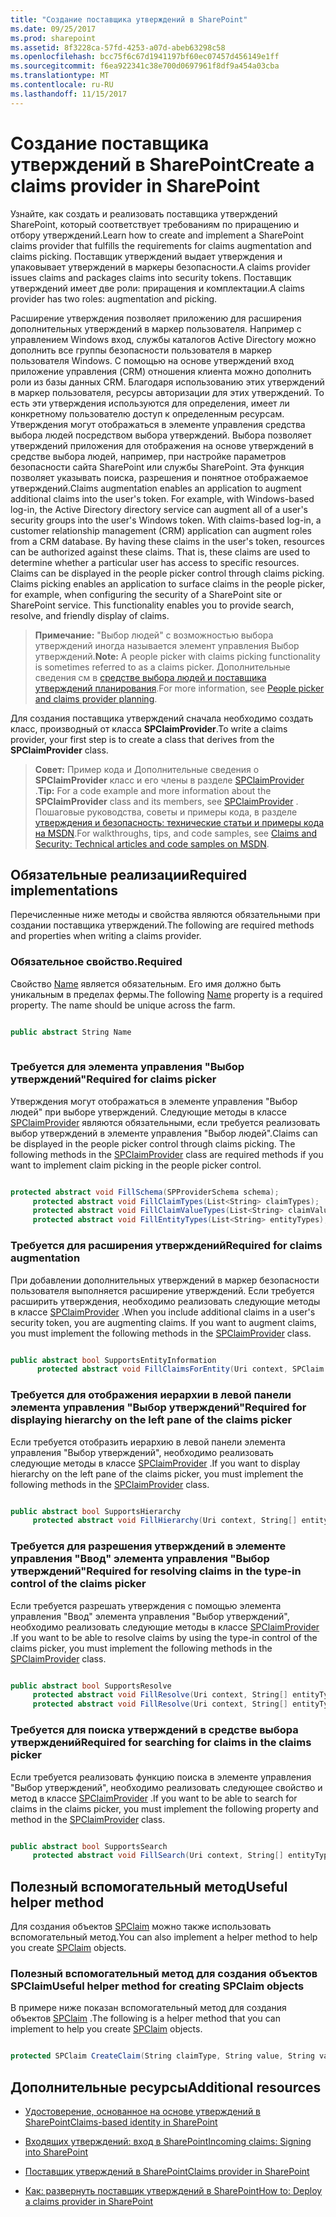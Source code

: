 ```yaml
---
title: "Создание поставщика утверждений в SharePoint"
ms.date: 09/25/2017
ms.prod: sharepoint
ms.assetid: 8f3228ca-57fd-4253-a07d-abeb63298c58
ms.openlocfilehash: bcc75f6c67d1941197bf60ec07457d456149e1ff
ms.sourcegitcommit: f6ea922341c38e700d0697961f8df9a454a03cba
ms.translationtype: MT
ms.contentlocale: ru-RU
ms.lasthandoff: 11/15/2017
---
```

# <a name="create-a-claims-provider-in-sharepoint"></a><span data-ttu-id="b259b-102">Создание поставщика утверждений в SharePoint</span><span class="sxs-lookup"><span data-stu-id="b259b-102">Create a claims provider in SharePoint</span></span>

<span data-ttu-id="b259b-103">Узнайте, как создать и реализовать поставщика утверждений SharePoint, который соответствует требованиям по приращению и отбору утверждений.</span><span class="sxs-lookup"><span data-stu-id="b259b-103">Learn how to create and implement a SharePoint claims provider that fulfills the requirements for claims augmentation and claims picking.</span></span>
<span data-ttu-id="b259b-104">Поставщик утверждений выдает утверждения и упаковывает утверждений в маркеры безопасности.</span><span class="sxs-lookup"><span data-stu-id="b259b-104">A claims provider issues claims and packages claims into security tokens.</span></span> <span data-ttu-id="b259b-105">Поставщик утверждений имеет две роли: приращения и комплектации.</span><span class="sxs-lookup"><span data-stu-id="b259b-105">A claims provider has two roles: augmentation and picking.</span></span>
  
    
    

<span data-ttu-id="b259b-p102">Расширение утверждения позволяет приложению для расширения дополнительных утверждений в маркер пользователя. Например с управлением Windows вход, службы каталогов Active Directory можно дополнить все группы безопасности пользователя в маркер пользователя Windows. С помощью на основе утверждений вход приложение управления (CRM) отношения клиента можно дополнить роли из базы данных CRM. Благодаря использованию этих утверждений в маркер пользователя, ресурсы авторизации для этих утверждений. То есть эти утверждения используются для определения, имеет ли конкретному пользователю доступ к определенным ресурсам. Утверждения могут отображаться в элементе управления средства выбора людей посредством выбора утверждений. Выбора позволяет утверждений приложения для отображения на основе утверждений в средстве выбора людей, например, при настройке параметров безопасности сайта SharePoint или службы SharePoint. Эта функция позволяет указывать поиска, разрешения и понятное отображаемое утверждений.</span><span class="sxs-lookup"><span data-stu-id="b259b-p102">Claims augmentation enables an application to augment additional claims into the user's token. For example, with Windows-based log-in, the Active Directory directory service can augment all of a user's security groups into the user's Windows token. With claims-based log-in, a customer relationship management (CRM) application can augment roles from a CRM database. By having these claims in the user's token, resources can be authorized against these claims. That is, these claims are used to determine whether a particular user has access to specific resources. Claims can be displayed in the people picker control through claims picking. Claims picking enables an application to surface claims in the people picker, for example, when configuring the security of a SharePoint site or SharePoint service. This functionality enables you to provide search, resolve, and friendly display of claims.</span></span>
  
    
    


> <span data-ttu-id="b259b-114">**Примечание:** "Выбор людей" с возможностью выбора утверждений иногда называется элемент управления Выбор утверждений.</span><span class="sxs-lookup"><span data-stu-id="b259b-114">**Note:** A people picker with claims picking functionality is sometimes referred to as a claims picker.</span></span> <span data-ttu-id="b259b-115">Дополнительные сведения см в [средстве выбора людей и поставщика утверждений планирования](http://technet.microsoft.com/en-us/library/gg602063.aspx).</span><span class="sxs-lookup"><span data-stu-id="b259b-115">For more information, see  [People picker and claims provider planning](http://technet.microsoft.com/en-us/library/gg602063.aspx).</span></span> 
  
    
    

<span data-ttu-id="b259b-116">Для создания поставщика утверждений сначала необходимо создать класс, производный от класса **SPClaimProvider**.</span><span class="sxs-lookup"><span data-stu-id="b259b-116">To write a claims provider, your first step is to create a class that derives from the **SPClaimProvider** class.</span></span>
> <span data-ttu-id="b259b-117">**Совет:** Пример кода и Дополнительные сведения о **SPClaimProvider** класс и его члены в разделе [SPClaimProvider](https://msdn.microsoft.com/library/Microsoft.SharePoint.Administration.Claims.SPClaimProvider.aspx) .</span><span class="sxs-lookup"><span data-stu-id="b259b-117">**Tip:** For a code example and more information about the **SPClaimProvider** class and its members, see [SPClaimProvider](https://msdn.microsoft.com/library/Microsoft.SharePoint.Administration.Claims.SPClaimProvider.aspx) .</span></span> <span data-ttu-id="b259b-118">Пошаговые руководства, советы и примеры кода, в разделе [утверждения и безопасность: технические статьи и примеры кода на MSDN](http://msdn.microsoft.com/library/f773fd4a-53ec-4656-bd08-e6c435e6f103%28Office.15%29.aspx).</span><span class="sxs-lookup"><span data-stu-id="b259b-118">For walkthroughs, tips, and code samples, see [Claims and Security: Technical articles and code samples on MSDN](http://msdn.microsoft.com/library/f773fd4a-53ec-4656-bd08-e6c435e6f103%28Office.15%29.aspx).</span></span> 
  
    
    


## <a name="required-implementations"></a><span data-ttu-id="b259b-119">Обязательные реализации</span><span class="sxs-lookup"><span data-stu-id="b259b-119">Required implementations</span></span>
<span data-ttu-id="b259b-120"><a name="SP15_HowToCreateClaimsProvider_ReqImplementations"> </a></span><span class="sxs-lookup"><span data-stu-id="b259b-120"></span></span>

<span data-ttu-id="b259b-121">Перечисленные ниже методы и свойства являются обязательными при создании поставщика утверждений.</span><span class="sxs-lookup"><span data-stu-id="b259b-121">The following are required methods and properties when writing a claims provider.</span></span>
  
    
    

### <a name="required"></a><span data-ttu-id="b259b-122">Обязательное свойство.</span><span class="sxs-lookup"><span data-stu-id="b259b-122">Required</span></span>

<span data-ttu-id="b259b-p105">Свойство  [Name](https://msdn.microsoft.com/library/Microsoft.SharePoint.Administration.Claims.SPClaimProvider.Name.aspx) является обязательным. Его имя должно быть уникальным в пределах фермы.</span><span class="sxs-lookup"><span data-stu-id="b259b-p105">The following  [Name](https://msdn.microsoft.com/library/Microsoft.SharePoint.Administration.Claims.SPClaimProvider.Name.aspx) property is a required property. The name should be unique across the farm.</span></span>
  
    
    

```cs

public abstract String Name
      
```


### <a name="required-for-claims-picker"></a><span data-ttu-id="b259b-125">Требуется для элемента управления "Выбор утверждений"</span><span class="sxs-lookup"><span data-stu-id="b259b-125">Required for claims picker</span></span>

<span data-ttu-id="b259b-p106">Утверждения могут отображаться в элементе управления "Выбор людей" при выборе утверждений. Следующие методы в классе  [SPClaimProvider](https://msdn.microsoft.com/library/Microsoft.SharePoint.Administration.Claims.SPClaimProvider.aspx) являются обязательными, если требуется реализовать выбор утверждений в элементе управления "Выбор людей".</span><span class="sxs-lookup"><span data-stu-id="b259b-p106">Claims can be displayed in the people picker control through claims picking. The following methods in the  [SPClaimProvider](https://msdn.microsoft.com/library/Microsoft.SharePoint.Administration.Claims.SPClaimProvider.aspx) class are required methods if you want to implement claim picking in the people picker control.</span></span>
  
    
    

```cs

protected abstract void FillSchema(SPProviderSchema schema);
     protected abstract void FillClaimTypes(List<String> claimTypes);
     protected abstract void FillClaimValueTypes(List<String> claimValueTypes);
     protected abstract void FillEntityTypes(List<String> entityTypes);

```


### <a name="required-for-claims-augmentation"></a><span data-ttu-id="b259b-128">Требуется для расширения утверждений</span><span class="sxs-lookup"><span data-stu-id="b259b-128">Required for claims augmentation</span></span>

<span data-ttu-id="b259b-p107">При добавлении дополнительных утверждений в маркер безопасности пользователя выполняется расширение утверждений. Если требуется расширить утверждения, необходимо реализовать следующие методы в классе  [SPClaimProvider](https://msdn.microsoft.com/library/Microsoft.SharePoint.Administration.Claims.SPClaimProvider.aspx) .</span><span class="sxs-lookup"><span data-stu-id="b259b-p107">When you include additional claims in a user's security token, you are augmenting claims. If you want to augment claims, you must implement the following methods in the  [SPClaimProvider](https://msdn.microsoft.com/library/Microsoft.SharePoint.Administration.Claims.SPClaimProvider.aspx) class.</span></span>
  
    
    

```cs

public abstract bool SupportsEntityInformation
      protected abstract void FillClaimsForEntity(Uri context, SPClaim entity, List<SPClaim> claims);

```


### <a name="required-for-displaying-hierarchy-on-the-left-pane-of-the-claims-picker"></a><span data-ttu-id="b259b-131">Требуется для отображения иерархии в левой панели элемента управления "Выбор утверждений"</span><span class="sxs-lookup"><span data-stu-id="b259b-131">Required for displaying hierarchy on the left pane of the claims picker</span></span>

<span data-ttu-id="b259b-132">Если требуется отобразить иерархию в левой панели элемента управления "Выбор утверждений", необходимо реализовать следующие методы в классе  [SPClaimProvider](https://msdn.microsoft.com/library/Microsoft.SharePoint.Administration.Claims.SPClaimProvider.aspx) .</span><span class="sxs-lookup"><span data-stu-id="b259b-132">If you want to display hierarchy on the left pane of the claims picker, you must implement the following methods in the  [SPClaimProvider](https://msdn.microsoft.com/library/Microsoft.SharePoint.Administration.Claims.SPClaimProvider.aspx) class.</span></span>
  
    
    

```cs

public abstract bool SupportsHierarchy
     protected abstract void FillHierarchy(Uri context, String[] entityTypes, String hierarchyNodeID, int numberOfLevels, bool includeEntityData, SPProviderHierarchyTree hierarchy);

```


### <a name="required-for-resolving-claims-in-the-type-in-control-of-the-claims-picker"></a><span data-ttu-id="b259b-133">Требуется для разрешения утверждений в элементе управления "Ввод" элемента управления "Выбор утверждений"</span><span class="sxs-lookup"><span data-stu-id="b259b-133">Required for resolving claims in the type-in control of the claims picker</span></span>

<span data-ttu-id="b259b-134">Если требуется разрешать утверждения с помощью элемента управления "Ввод" элемента управления "Выбор утверждений", необходимо реализовать следующие методы в классе  [SPClaimProvider](https://msdn.microsoft.com/library/Microsoft.SharePoint.Administration.Claims.SPClaimProvider.aspx) .</span><span class="sxs-lookup"><span data-stu-id="b259b-134">If you want to be able to resolve claims by using the type-in control of the claims picker, you must implement the following methods in the  [SPClaimProvider](https://msdn.microsoft.com/library/Microsoft.SharePoint.Administration.Claims.SPClaimProvider.aspx) class.</span></span>
  
    
    

```cs

public abstract bool SupportsResolve
     protected abstract void FillResolve(Uri context, String[] entityTypes, String resolveInput, List<PickerEntity> resolved);
     protected abstract void FillResolve(Uri context, String[] entityTypes, SPClaim resolveInput, List<PickerEntity> resolved);

```


### <a name="required-for-searching-for-claims-in-the-claims-picker"></a><span data-ttu-id="b259b-135">Требуется для поиска утверждений в средстве выбора утверждений</span><span class="sxs-lookup"><span data-stu-id="b259b-135">Required for searching for claims in the claims picker</span></span>

<span data-ttu-id="b259b-136">Если требуется реализовать функцию поиска в элементе управления "Выбор утверждений", необходимо реализовать следующее свойство и метод в классе  [SPClaimProvider](https://msdn.microsoft.com/library/Microsoft.SharePoint.Administration.Claims.SPClaimProvider.aspx) .</span><span class="sxs-lookup"><span data-stu-id="b259b-136">If you want to be able to search for claims in the claims picker, you must implement the following property and method in the  [SPClaimProvider](https://msdn.microsoft.com/library/Microsoft.SharePoint.Administration.Claims.SPClaimProvider.aspx) class.</span></span>
  
    
    

```cs

public abstract bool SupportsSearch
     protected abstract void FillSearch(Uri context, String[] entityTypes, String searchPattern, String hierarchyNodeID, int maxCount, SPProviderHierarchyTree searchTree);

```


## <a name="useful-helper-method"></a><span data-ttu-id="b259b-137">Полезный вспомогательный метод</span><span class="sxs-lookup"><span data-stu-id="b259b-137">Useful helper method</span></span>
<span data-ttu-id="b259b-138"><a name="SP15_HowToCreateClaimsProvider_UsefulHelperMethod"> </a></span><span class="sxs-lookup"><span data-stu-id="b259b-138"></span></span>

<span data-ttu-id="b259b-139">Для создания объектов  [SPClaim](https://msdn.microsoft.com/library/Microsoft.SharePoint.Administration.Claims.SPClaim.aspx) можно также использовать вспомогательный метод.</span><span class="sxs-lookup"><span data-stu-id="b259b-139">You can also implement a helper method to help you create  [SPClaim](https://msdn.microsoft.com/library/Microsoft.SharePoint.Administration.Claims.SPClaim.aspx) objects.</span></span>
  
    
    

### <a name="useful-helper-method-for-creating-spclaim-objects"></a><span data-ttu-id="b259b-140">Полезный вспомогательный метод для создания объектов SPClaim</span><span class="sxs-lookup"><span data-stu-id="b259b-140">Useful helper method for creating SPClaim objects</span></span>

<span data-ttu-id="b259b-141">В примере ниже показан вспомогательный метод для создания объектов  [SPClaim](https://msdn.microsoft.com/library/Microsoft.SharePoint.Administration.Claims.SPClaim.aspx) .</span><span class="sxs-lookup"><span data-stu-id="b259b-141">The following is a helper method that you can implement to help you create  [SPClaim](https://msdn.microsoft.com/library/Microsoft.SharePoint.Administration.Claims.SPClaim.aspx) objects.</span></span>
  
    
    

```cs

protected SPClaim CreateClaim(String claimType, String value, String valueType)
```


## <a name="additional-resources"></a><span data-ttu-id="b259b-142">Дополнительные ресурсы</span><span class="sxs-lookup"><span data-stu-id="b259b-142">Additional resources</span></span>
<span data-ttu-id="b259b-143"><a name="SP15_HowToCreateClaimsProvider_AdditionalResources"> </a></span><span class="sxs-lookup"><span data-stu-id="b259b-143"></span></span>


-  [<span data-ttu-id="b259b-144">Удостоверение, основанное на основе утверждений в SharePoint</span><span class="sxs-lookup"><span data-stu-id="b259b-144">Claims-based identity in SharePoint</span></span>](claims-based-identity-in-sharepoint.md)
    
  
-  [<span data-ttu-id="b259b-145">Входящих утверждений: вход в SharePoint</span><span class="sxs-lookup"><span data-stu-id="b259b-145">Incoming claims: Signing into SharePoint</span></span>](incoming-claims-signing-into-sharepoint.md)
    
  
-  [<span data-ttu-id="b259b-146">Поставщик утверждений в SharePoint</span><span class="sxs-lookup"><span data-stu-id="b259b-146">Claims provider in SharePoint</span></span>](claims-provider-in-sharepoint.md)
    
  
-  [<span data-ttu-id="b259b-147">Как: развернуть поставщик утверждений в SharePoint</span><span class="sxs-lookup"><span data-stu-id="b259b-147">How to: Deploy a claims provider in SharePoint</span></span>](how-to-deploy-a-claims-provider-in-sharepoint.md)
    
  

